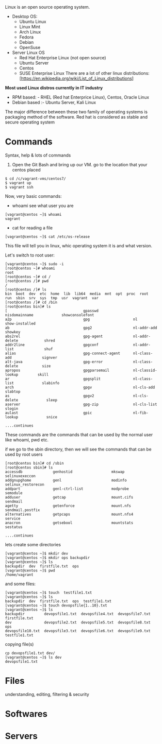 Linux is an open source operating system.
- Desktop OS:
  - Ubuntu Linux
  - Linux Mint
  - Arch Linux
  - Fedora
  - Debian
  - OpenSuse
- Server Linux OS
  - Red Hat Enterprise Linux (not open source)
  - Ubuntu Server
  - Centos
  - SUSE Enterprise Linux 
 There are a lot of other linux distributions: [https://en.wikipedia.org/wiki/List_of_Linux_distributions]
 
 **Most used Linux distros currently in IT industry**
 - RPM based: - RHEL (Red hat Enterprice Linux), Centos, Oracle Linux
 - Debian based :- Ubuntu Server, Kali Linux
 
 The major difference between these two family of operating systems is packaging method of the software. Red hat is considered as stable and secure operating system
# Commands
Syntax, help & lots of commands
1. Open the Git Bash and bring up our VM. go to the location that your centos placed
```
$ cd /c/vagrant-vms/centos7/
$ vagrant up
$ vagrant ssh
```
Now, very basic commands: 
- whoami see what user you are
```
[vagrant@centos ~]$ whoami
vagrant

```
- cat for reading a file
```
[vagrant@centos ~]$ cat /etc/os-release
```
This file will tell you in linux, whic operating system it is and what version.

Let's switch to root user:
```
[vagrant@centos ~]$ sudo -i
[root@centos ~]# whoami
root
[root@centos ~]# cd /
[root@centos /]# pwd
/
[root@centos /]# ls
bin  boot  dev  etc  home  lib  lib64  media  mnt  opt  proc  root  run  sbin  srv  sys  tmp  usr  vagrant  var
[root@centos /]# cd /bin
[root@centos bin]# ls
[                                   gpasswd                nisdomainname             showconsolefont
a2p                                 gpg                    nl                        show-installed
ab                                  gpg2                   nl-addr-add               showkey
abs2rel                             gpg-agent              nl-addr-delete            shred
addr2line                           gpgconf                nl-addr-list              shuf
alias                               gpg-connect-agent      nl-class-add              signver
alt-java                            gpg-error              nl-class-delete           size
apropos                             gpgparsemail           nl-classid-lookup         skill
ar                                  gpgsplit               nl-class-list             slabinfo
arch                                gpgv                   nl-cls-add                slabtop
as                                  gpgv2                  nl-cls-delete             sleep
aserver                             gpg-zip                nl-cls-list               slogin
aulast                              gpic                   nl-fib-lookup             snice

....continues
```
These commands are the commands that can be used by the normal user like whoami, pwd etc.

if we go to the sbin directory, then we will see the commands that can be used by root users
```
[root@centos bin]# cd /sbin
[root@centos sbin]# ls
accessdb              genhostid                  mkswap                      selinuxexeccon
addgnupghome          genl                       modinfo                     selinux_restorecon
addpart               genl-ctrl-list             modprobe                    semodule
adduser               getcap                     mount.cifs                  sendmail
agetty                getenforce                 mount.nfs                   sendmail.postfix
alternatives          getpcaps                   mount.nfs4                  service
anacron               getsebool                  mountstats                  sestatus

....continues
```

lets create some directories
```
[vagrant@centos ~]$ mkdir dev
[vagrant@centos ~]$ mkdir ops backupdir
[vagrant@centos ~]$ ls
backupdir  dev  firstfile.txt  ops
[vagrant@centos ~]$ pwd
/home/vagrant
```
and some files:
```
[vagrant@centos ~]$ touch  testfile1.txt
[vagrant@centos ~]$ ls
backupdir  dev  firstfile.txt  ops  testfile1.txt
[vagrant@centos ~]$ touch devopsfile{1..10}.txt
[vagrant@centos ~]$ ls
backupdir         devopsfile1.txt  devopsfile4.txt  devopsfile7.txt  firstfile.txt
dev               devopsfile2.txt  devopsfile5.txt  devopsfile8.txt  ops
devopsfile10.txt  devopsfile3.txt  devopsfile6.txt  devopsfile9.txt  testfile1.txt
```
copying file(s)
```
cp devopsfile1.txt dev/
[vagrant@centos ~]$ ls dev
devopsfile1.txt
```

# Files
understanding, editing, filtering & security

# Softwares

# Servers
